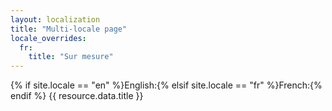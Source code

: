 ```yaml
---
layout: localization
title: "Multi-locale page"
locale_overrides:
  fr:
    title: "Sur mesure"
---
```


{% if site.locale == "en" %}English:{% elsif site.locale == "fr" %}French:{% endif %} {{ resource.data.title }}
